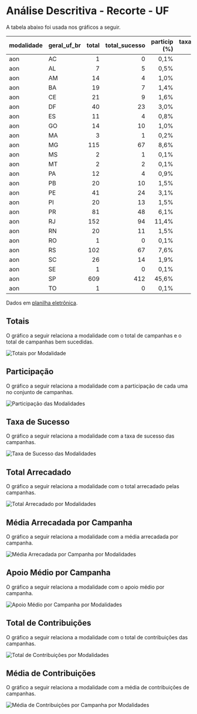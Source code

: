 # Análise Descritiva - Recorte - UF

A tabela abaixo foi usada nos gráficos a seguir.

| modalidade   | geral_uf_br   |   total |   total_sucesso |   particip (%) |   taxa_sucesso (%) |   arrecadado_sucesso (R$) |   media_sucesso (R$) |   std_sucesso (R$) |   min_sucesso (R$) |   max_sucesso (R$) |   apoio_medio (R$) |   contribuicoes |   media_contribuicoes |
|:-------------|:--------------|--------:|----------------:|---------------:|-------------------:|--------------------------:|---------------------:|-------------------:|-------------------:|-------------------:|-------------------:|----------------:|----------------------:|
| aon          | AC            |       1 |               0 |           0,1% |               0,0% |                      0,00 |                 0,00 |               0,00 |               0,00 |               0,00 |               0,00 |               0 |                   0,0 |
| aon          | AL            |       7 |               5 |           0,5% |              71,4% |                 55.859,26 |            11.171,85 |           3.760,92 |           6.855,80 |          15.562,69 |              72,64 |             769 |                 153,8 |
| aon          | AM            |      14 |               4 |           1,0% |              28,6% |                 34.236,01 |             8.559,00 |           4.714,56 |           3.774,42 |          12.904,88 |              69,16 |             495 |                 123,8 |
| aon          | BA            |      19 |               7 |           1,4% |              36,8% |                102.481,83 |            14.640,26 |           8.108,09 |           4.203,66 |          28.456,51 |              95,51 |           1.073 |                 153,3 |
| aon          | CE            |      21 |               9 |           1,6% |              42,9% |                115.503,47 |            12.833,72 |          13.733,43 |           1.334,39 |          41.422,60 |              71,39 |           1.618 |                 179,8 |
| aon          | DF            |      40 |              23 |           3,0% |              57,5% |                511.121,61 |            22.222,68 |          16.473,47 |              41,82 |          75.796,33 |              92,98 |           5.497 |                 239,0 |
| aon          | ES            |      11 |               4 |           0,8% |              36,4% |                 72.846,55 |            18.211,64 |          17.231,56 |           1.411,86 |          39.851,60 |             112,24 |             649 |                 162,2 |
| aon          | GO            |      14 |              10 |           1,0% |              71,4% |                107.857,97 |            10.785,80 |           7.069,02 |             787,10 |          25.867,99 |              55,86 |           1.931 |                 193,1 |
| aon          | MA            |       3 |               1 |           0,2% |              33,3% |                  1.952,95 |             1.952,95 |               0,00 |           1.952,95 |           1.952,95 |              52,78 |              37 |                  37,0 |
| aon          | MG            |     115 |              67 |           8,6% |              58,3% |              1.822.099,42 |            27.195,51 |          26.573,25 |           1.204,08 |         136.747,60 |              84,51 |          21.560 |                 321,8 |
| aon          | MS            |       2 |               1 |           0,1% |              50,0% |                 38.756,00 |            38.756,00 |               0,00 |          38.756,00 |          38.756,00 |              71,24 |             544 |                 544,0 |
| aon          | MT            |       2 |               2 |           0,1% |             100,0% |                 16.235,65 |             8.117,82 |           3.144,46 |           5.894,35 |          10.341,30 |              67,93 |             239 |                 119,5 |
| aon          | PA            |      12 |               4 |           0,9% |              33,3% |                122.971,38 |            30.742,85 |           3.871,10 |          25.693,41 |          34.218,60 |              72,42 |           1.698 |                 424,5 |
| aon          | PB            |      20 |              10 |           1,5% |              50,0% |                291.702,89 |            29.170,29 |          16.041,93 |           9.446,95 |          56.551,80 |              74,91 |           3.894 |                 389,4 |
| aon          | PE            |      41 |              24 |           3,1% |              58,5% |                352.743,08 |            14.697,63 |          11.661,97 |              54,54 |          42.305,25 |              81,13 |           4.348 |                 181,2 |
| aon          | PI            |      20 |              13 |           1,5% |              65,0% |                223.945,26 |            17.226,56 |           9.924,30 |           5.066,02 |          39.440,42 |              72,24 |           3.100 |                 238,5 |
| aon          | PR            |      81 |              48 |           6,1% |              59,3% |              1.856.539,79 |            38.677,91 |          78.534,96 |             792,14 |         537.544,55 |              81,23 |          22.855 |                 476,1 |
| aon          | RJ            |     152 |              94 |          11,4% |              61,8% |              1.992.588,12 |            21.197,75 |          24.242,49 |             143,20 |         154.365,98 |              86,86 |          22.939 |                 244,0 |
| aon          | RN            |      20 |              11 |           1,5% |              55,0% |                159.498,10 |            14.499,83 |           5.851,10 |           3.938,46 |          23.993,89 |              92,89 |           1.717 |                 156,1 |
| aon          | RO            |       1 |               0 |           0,1% |               0,0% |                      0,00 |                 0,00 |               0,00 |               0,00 |               0,00 |               0,00 |               0 |                   0,0 |
| aon          | RS            |     102 |              67 |           7,6% |              65,7% |              1.556.583,95 |            23.232,60 |          18.896,23 |           1.496,11 |          85.108,68 |              82,91 |          18.775 |                 280,2 |
| aon          | SC            |      26 |              14 |           1,9% |              53,8% |                380.975,10 |            27.212,51 |          24.288,71 |           5.156,31 |          82.775,70 |             106,12 |           3.590 |                 256,4 |
| aon          | SE            |       1 |               0 |           0,1% |               0,0% |                      0,00 |                 0,00 |               0,00 |               0,00 |               0,00 |               0,00 |               0 |                   0,0 |
| aon          | SP            |     609 |             412 |          45,6% |              67,7% |             14.246.781,43 |            34.579,57 |          53.785,60 |              94,90 |         679.297,66 |              97,43 |         146.225 |                 354,9 |
| aon          | TO            |       1 |               0 |           0,1% |               0,0% |                      0,00 |                 0,00 |               0,00 |               0,00 |               0,00 |               0,00 |               0 |                   0,0 |

Dados em [planilha eletrônica](./dados/aon-uf.xlsx).


## Totais

O gráfico a seguir relaciona a modalidade com o total de campanhas e o total de campanhas bem sucedidas.

![Totais por Modalidade](./img/aon-uf-totais.png)


## Participação

O gráfico a seguir relaciona a modalidade com a participação de cada uma no conjunto de campanhas.

![Participação das Modalidades](./img/aon-uf-participacao.png)


## Taxa de Sucesso

O gráfico a seguir relaciona a modalidade com a taxa de sucesso das campanhas.

![Taxa de Sucesso das Modalidades](./img/aon-uf-taxa-sucesso.png)


## Total Arrecadado

O gráfico a seguir relaciona a modalidade com o total arrecadado pelas campanhas.

![Total Arrecadado por Modalidades](./img/aon-uf-total-arrecadado.png)


## Média Arrecadada por Campanha

O gráfico a seguir relaciona a modalidade com a média arrecadada por campanha.

![Média Arrecadada por Campanha por Modalidades](./img/aon-uf-media-arrecadada.png)


## Apoio Médio por Campanha

O gráfico a seguir relaciona a modalidade com o apoio médio por campanha.

![Apoio Médio por Campanha por Modalidades](./img/aon-uf-apoio-medio.png)


## Total de Contribuições

O gráfico a seguir relaciona a modalidade com o total de contribuições das campanhas.

![Total de Contribuições por Modalidades](./img/aon-uf-total-contribuicoes.png)


## Média de Contribuições

O gráfico a seguir relaciona a modalidade com a média de contribuições de campanhas.

![Média de Contribuições por Campanha por Modalidades](./img/aon-uf-media-contribuicoes.png)



